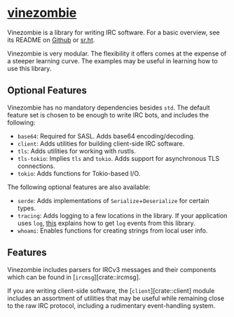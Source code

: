 # [vinezombie](https://github.com/vinezombie/vinezombie)

Vinezombie is a library for writing IRC software.
For a basic overview, see its README
on [Github](https://github.com/vinezombie/vinezombie#readme)
or [sr.ht](https://git.sr.ht/~daemoness/vinezombie).

Vinezombie is very modular.
The flexibility it offers comes at the expense of a steeper learning curve.
The examples may be useful in learning how to use this library.

## Optional Features

Vinezombie has no mandatory dependencies besides `std`.
The default feature set is chosen to be enough to write IRC bots,
and includes the following:

* `base64`: Required for SASL.
Adds base64 encoding/decoding.
* `client`:
Adds utilities for building client-side IRC software.
* `tls`:
Adds utilities for working with rustls.
* `tls-tokio`: Implies `tls` and `tokio`.
Adds support for asynchronous TLS connections.
* `tokio`:
Adds functions for Tokio-based I/O.

The following optional features are also available:

* `serde`:
Adds implementations of `Serialize`+`Deserialize` for certain types.
* `tracing`:
Adds logging to a few locations in the library.
If your application uses `log`,
[this](https://docs.rs/tracing/0.1/tracing/#emitting-log-records)
explains how to get `log` events from this library.
* `whoami`:
Enables functions for creating strings from local user info.

## Features

Vinezombie includes parsers for IRCv3 messages and their components
which can be found in [`ircmsg`][crate::ircmsg].

If you are writing client-side software,
the [`client`][crate::client] module includes an assortment of utilities
that may be useful while remaining close to the raw IRC protocol,
including a rudimentary event-handling system.
